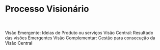 # Processo Visionário
<br><br>
Visão Emergente: Ideias de Produto ou serviços
Visão Central: Resultado das visões Emergentes
Visão Complementar: Gestão para consecução da Visão Central
